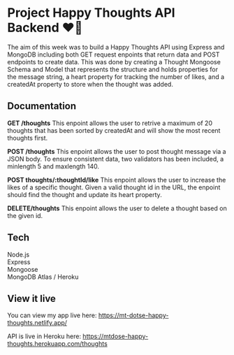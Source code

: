 # Project Happy Thoughts API Backend ❤️💌

The aim of this week was to build a Happy Thoughts API using Express and MongoDB including both GET request enpoints that return data and POST endpoints to create data. This was done by creating a Thought Mongoose Schema and Model that represents the structure and holds properties for the message string, a heart property for tracking the number of likes, and a createdAt property to store when the thought was added.


## Documentation
<b>GET /thoughts</b>
This enpoint allows the user to retrive a maximum of 20 thoughts that has been sorted by createdAt and will show the most recent thoughts first.<br>

<b>POST /thoughts</b>
This enpoint allows the user to post thought message via a JSON body. To ensure consistent data, two validators has been included, a minlength 5 and maxlength 140.<br>

<b>POST thoughts/:thoughtId/like</b>
This enpoint allows the user to increase the likes of a specific thought. Given a valid thought id in the URL, the enpoint should find the thought and update its heart property. <br>

<b>DELETE/thoughts</b>
This enpoint allows the user to delete a thought based on the given id. 

## Tech
Node.js<br>
Express<br>
Mongoose<br>
MongoDB Atlas / Heroku<br>


## View it live

You can view my app live here: https://mt-dotse-happy-thoughts.netlify.app/

API is live in Heroku here: https://mtdose-happy-thoughts.herokuapp.com/thoughts
